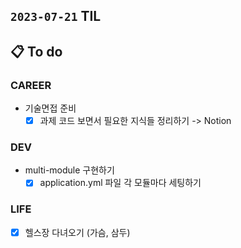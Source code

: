 ## `2023-07-21` TIL

## 📋 To do

### CAREER
  
- 기술면접 준비
  - [x] 과제 코드 보면서 필요한 지식들 정리하기 -> Notion

### DEV

- multi-module 구현하기
  - [x] application.yml 파일 각 모듈마다 세팅하기

### LIFE

- [x] 헬스장 다녀오기 (가슴, 삼두)